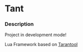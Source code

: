 # Tant

### Description

Project in development mode!

Lua Framework based on [Tarantool](https://www.tarantool.io/)











